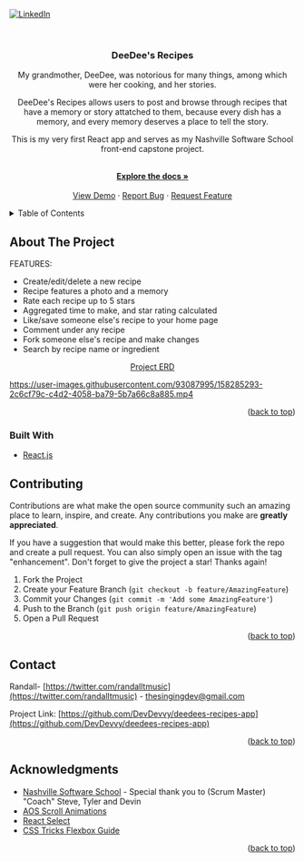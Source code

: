 <div id="top"></div>
<!--
*** Thanks for checking out the Best-README-Template. If you have a suggestion
*** that would make this better, please fork the repo and create a pull request
*** or simply open an issue with the tag "enhancement".
*** Don't forget to give the project a star!
*** Thanks again! Now go create something AMAZING! :D
-->



<!-- PROJECT SHIELDS -->
<!--
*** I'm using markdown "reference style" links for readability.
*** Reference links are enclosed in brackets [ ] instead of parentheses ( ).
*** See the bottom of this document for the declaration of the reference variables
*** for contributors-url, forks-url, etc. This is an optional, concise syntax you may use.
*** https://www.markdownguide.org/basic-syntax/#reference-style-links
-->

[![LinkedIn][linkedin-shield]][linkedin-url]



<!-- PROJECT LOGO -->
<br />
<div align="center">
  
    

<h3 align="center">DeeDee's Recipes</h3>

  <p align="center">
    My grandmother, DeeDee, was notorious for many things, among which were her cooking, and her stories. 
    <p>DeeDee's Recipes allows users to post and browse through recipes that have a memory or story attatched to them, because every dish has a memory, and every memory deserves a place to tell the story.</p>
  <p>This is my very first React app and serves as my Nashville Software School front-end capstone project.</p>
    <br />
    <a href="https://github.com/DevDevvy/deedees-recipes-app"><strong>Explore the docs »</strong></a>
    <br />
    <br />
    <a href="https://github.com/DevDevvy/deedees-recipes-app">View Demo</a>
    ·
    <a href="https://github.com/DevDevvy/deedees-recipes-app/issues">Report Bug</a>
    ·
    <a href="https://github.com/DevDevvy/deedees-recipes-app/issues">Request Feature</a>
  </p>
</div>



<!-- TABLE OF CONTENTS -->
<details>
  <summary>Table of Contents</summary>
  <ol>
    <li>
      <a href="#about-the-project">About The Project</a>
      <ul>
        <li><a href="#built-with">Built With</a></li>
      </ul>
    </li>
    <li><a href="#contributing">Contributing</a></li>
    <li><a href="#contact">Contact</a></li>
    <li><a href="#acknowledgments">Acknowledgments</a></li>
  </ol>
</details>



<!-- ABOUT THE PROJECT -->
## About The Project
FEATURES:
 <ul>
    <li>Create/edit/delete a new recipe</li>
    <li>Recipe features a photo and a memory</li>
    <li>Rate each recipe up to 5 stars</li>
    <li>Aggregated time to make, and star rating calculated</li>
    <li>Like/save someone else's recipe to your home page</li>
    <li>Comment under any recipe</li>
    <li>Fork someone else's recipe and make changes</li>
    <li>Search by recipe name or ingredient</li>
    
  </ul>
<div align="center">

  <a href="https://dbdiagram.io/d/620efde2485e433543d35894">Project ERD</a>
</div>


https://user-images.githubusercontent.com/93087995/158285293-2c6cf79c-c4d2-4058-ba79-5b7a66c8a885.mp4



<p align="right">(<a href="#top">back to top</a>)</p>



### Built With


* [React.js](https://reactjs.org/)

 



<!-- CONTRIBUTING -->
## Contributing

Contributions are what make the open source community such an amazing place to learn, inspire, and create. Any contributions you make are **greatly appreciated**.

If you have a suggestion that would make this better, please fork the repo and create a pull request. You can also simply open an issue with the tag "enhancement".
Don't forget to give the project a star! Thanks again!

1. Fork the Project
2. Create your Feature Branch (`git checkout -b feature/AmazingFeature`)
3. Commit your Changes (`git commit -m 'Add some AmazingFeature'`)
4. Push to the Branch (`git push origin feature/AmazingFeature`)
5. Open a Pull Request

<p align="right">(<a href="#top">back to top</a>)</p>




<!-- CONTACT -->
## Contact

Randall- [https://twitter.com/randalltmusic](https://twitter.com/randalltmusic) - thesingingdev@gmail.com

Project Link: [https://github.com/DevDevvy/deedees-recipes-app](https://github.com/DevDevvy/deedees-recipes-app)

<p align="right">(<a href="#top">back to top</a>)</p>



<!-- ACKNOWLEDGMENTS -->
## Acknowledgments

* [Nashville Software School](https://nashvillesoftwareschool.com/) - Special thank you to (Scrum Master) "Coach" Steve, Tyler and Devin
* [AOS Scroll Animations](https://michalsnik.github.io/aos/)
* [React Select](https://react-select.com/home)
* [CSS Tricks Flexbox Guide]()

<p align="right">(<a href="#top">back to top</a>)</p>



<!-- MARKDOWN LINKS & IMAGES -->
<!-- https://www.markdownguide.org/basic-syntax/#reference-style-links -->

[linkedin-shield]: https://img.shields.io/badge/-LinkedIn-black.svg?style=for-the-badge&logo=linkedin&colorB=555
[linkedin-url]: https://linkedin.com/in/randall-thomas-music/
[product-screenshot]: images/screenshot.png
